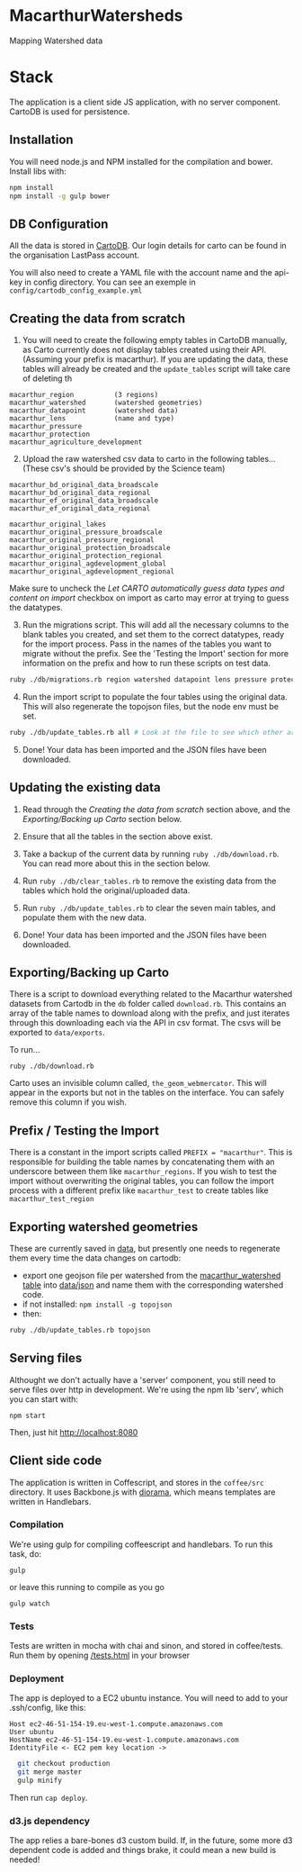 # MacarthurWatersheds

Mapping Watershed data

# Stack
The application is a client side JS application, with no server component.
CartoDB is used for persistence.

## Installation
You will need node.js and NPM installed for the compilation and bower. Install libs with:

```sh
npm install
npm install -g gulp bower
```

## DB Configuration

All the data is stored in [CartoDB](https://www.cartodb.com). Our login details for carto can be found in the organisation LastPass account.

You will also need to create a YAML file with the account name and the api-key in config directory. You can see an exemple in `config/cartodb_config_example.yml`


## Creating the data from scratch

1. You will need to create the following empty tables in CartoDB manually, as Carto currently does not display tables created using their API. (Assuming your prefix is macarthur). If you are updating the data, these tables will already be created and the `update_tables` script will take care of deleting th

```
macarthur_region          (3 regions)
macarthur_watershed       (watershed geometries)
macarthur_datapoint       (watershed data)
macarthur_lens            (name and type)
macarthur_pressure
macarthur_protection
macarthur_agriculture_development
```

2. Upload the raw watershed csv data to carto in the following tables... (These csv's should be provided by the Science team)

```
macarthur_bd_original_data_broadscale
macarthur_bd_original_data_regional
macarthur_ef_original_data_broadscale
macarthur_ef_original_data_regional

macarthur_original_lakes
macarthur_original_pressure_broadscale
macarthur_original_pressure_regional
macarthur_original_protection_broadscale
macarthur_original_protection_regional
macarthur_original_agdevelopment_global
macarthur_original_agdevelopment_regional
```

Make sure to uncheck the _Let CARTO automatically guess data types and content on import_ checkbox on import as carto may error at trying to guess the datatypes.

3. Run the migrations script. This will add all the necessary columns to the blank tables you created, and set them to the correct datatypes, ready for the import process. Pass in the names of the tables you want to migrate without the prefix. See the 'Testing the Import' section for more information on the prefix and how to run these scripts on test data.

```sh
ruby ./db/migrations.rb region watershed datapoint lens pressure protection agriculture_development
```

4. Run the import script to populate the four tables using the original data. This will also regenerate the topojson files, but the node env must be set.

```sh
ruby ./db/update_tables.rb all # Look at the file to see which other arguments can be passed to run isolated sections of the script
```

5. Done! Your data has been imported and the JSON files have been downloaded.

## Updating the existing data

1. Read through the _Creating the data from scratch_ section above, and the _Exporting/Backing up Carto_ section below.

2. Ensure that all the tables in the section above exist.

3. Take a backup of the current data by running `ruby ./db/download.rb`. You can read more about this in the section below.

4. Run `ruby ./db/clear_tables.rb` to remove the existing data from the tables which hold the original/uploaded data.

5. Run `ruby ./db/update_tables.rb` to clear the seven main tables, and populate them with the new data.

6. Done! Your data has been imported and the JSON files have been downloaded.

## Exporting/Backing up Carto

There is a script to download everything related to the Macarthur watershed datasets from Cartodb in the `db` folder called `download.rb`. This contains an array of the table names to download along with the prefix, and just iterates through this downloading each via the API in csv format. The csvs will be exported to `data/exports`.

To run...

```
ruby ./db/download.rb
```

Carto uses an invisible column called, `the_geom_webmercator`. This will appear in the exports but not in the tables on the interface. You can safely remove this column if you wish.

## Prefix / Testing the Import

There is a constant in the import scripts called `PREFIX = "macarthur"`. This is responsible for building the table names by concatenating them with an underscore between them like `macarthur_regions`. If you wish to test the import without overwriting the original tables, you can follow the import process with a different prefix like `macarthur_test` to create tables like `macarthur_test_region`

## Exporting watershed geometries
These are currently saved in [data](https://github.com/unepwcmc/MacarthurWatersheds/tree/master/data), but presently one needs to regenerate them every time the data changes on cartodb:

  * export one geojson file per watershed from the [macarthur_watershed table](https://carbon-tool.cartodb.com/tables/macarthur_watershed/table) into [data/json](https://github.com/unepwcmc/MacarthurWatersheds/tree/master/data/json) and name them with the corresponding watershed code.
  * if not installed: `npm install -g topojson`
  * then:

```sh
ruby ./db/update_tables.rb topojson
```

## Serving files
Althought we don't actually have a 'server' component, you still need to serve
files over http in development. We're using the npm lib 'serv', which you can
start with:

```
npm start
```

Then, just hit [http://localhost:8080](http://localhost:8080)

## Client side code
The application is written in Coffescript, and stores in the `coffee/src`
directory. It uses Backbone.js with [diorama](https://github.com/th3james/BackboneDiorama/), which means templates
are written in Handlebars.

### Compilation
We're using gulp for compiling coffeescript and handlebars. To run this task,
do:

```
gulp
```

or leave this running to compile as you go

```
gulp watch
```

### Tests
Tests are written in mocha with chai and sinon, and stored in coffee/tests. Run them by opening [/tests.html](http://localhost:8080/tests.html) in your browser

### Deployment

The app is deployed to a EC2 ubuntu instance. You will need to add to your .ssh/config, like this:

	Host ec2-46-51-154-19.eu-west-1.compute.amazonaws.com
	User ubuntu
	HostName ec2-46-51-154-19.eu-west-1.compute.amazonaws.com
	IdentityFile <- EC2 pem key location ->

  ```sh
    git checkout production
    git merge master
    gulp minify
  ```

Then run `cap deploy`.


### d3.js dependency

The app relies a bare-bones d3 custom build. If, in the future, some more d3 dependent code is added and things brake, it could mean a new build is needed!
